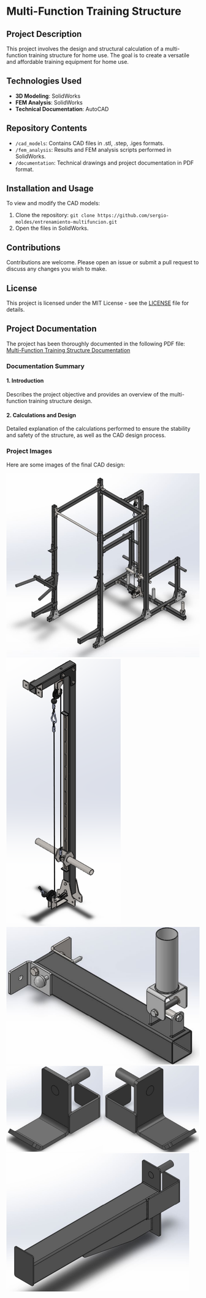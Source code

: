 # Multi-Function Training Structure

## Project Description

This project involves the design and structural calculation of a multi-function training structure for home use. The goal is to create a versatile and affordable training equipment for home use.

## Technologies Used

- **3D Modeling**: SolidWorks
- **FEM Analysis**: SolidWorks
- **Technical Documentation**: AutoCAD

## Repository Contents

- `/cad_models`: Contains CAD files in .stl, .step, .iges formats.
- `/fem_analysis`: Results and FEM analysis scripts performed in SolidWorks.
- `/documentation`: Technical drawings and project documentation in PDF format.

## Installation and Usage

To view and modify the CAD models:

1. Clone the repository: `git clone https://github.com/sergio-moldes/entrenamiento-multifuncion.git`
2. Open the files in SolidWorks.

## Contributions

Contributions are welcome. Please open an issue or submit a pull request to discuss any changes you wish to make.

## License

This project is licensed under the MIT License - see the [LICENSE](LICENSE) file for details.

## Project Documentation

The project has been thoroughly documented in the following PDF file: [Multi-Function Training Structure Documentation](documentation/Memoria_entrenamiento_multifuncion.pdf)

### Documentation Summary

#### 1. Introduction

Describes the project objective and provides an overview of the multi-function training structure design.

#### 2. Calculations and Design

Detailed explanation of the calculations performed to ensure the stability and safety of the structure, as well as the CAD design process.

### Project Images

Here are some images of the final CAD design:

![Complete Structure](images/complete_structure.png)
![Detail 1](images/guided_structure_detail.png)
![Detail 2](images/rowing_structure_detail.png)
![Detail 3](images/jcup_detail.png)
![Detail 4](images/safety_support_detail.png)
